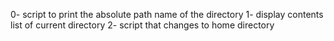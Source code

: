0- script to print the absolute path name of the directory
1- display contents list of current directory
2- script that changes to home directory